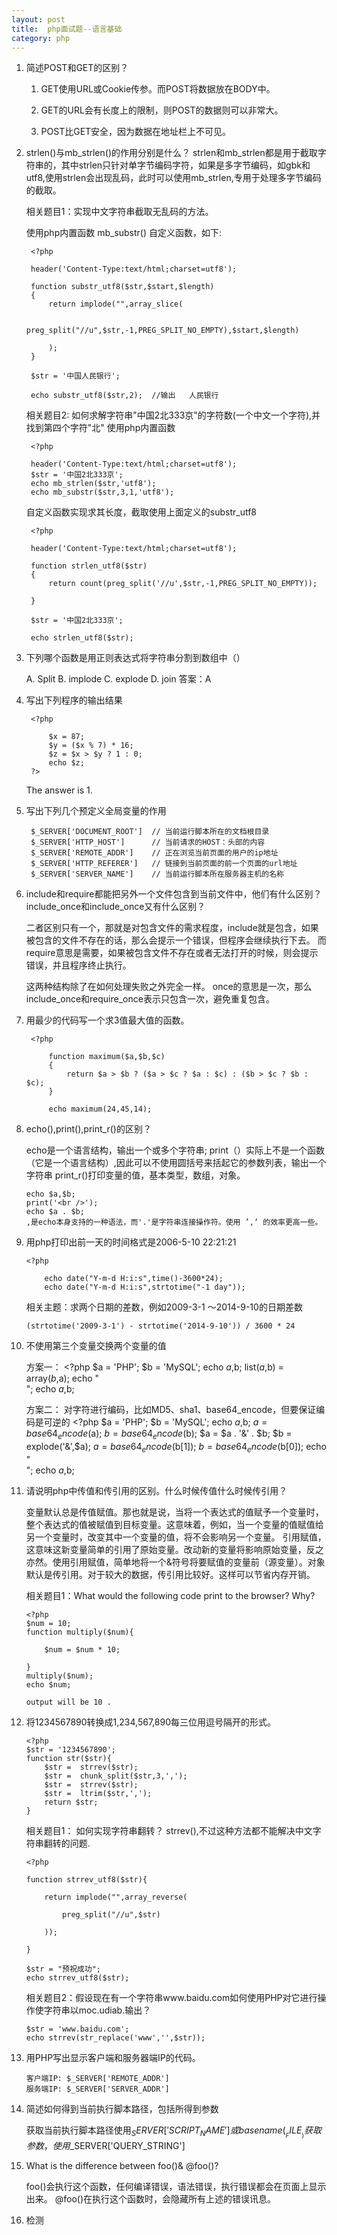 ```yaml
---
layout: post
title:  php面试题--语言基础
category: php
---
```



1. 简述POST和GET的区别？

	1. GET使用URL或Cookie传参。而POST将数据放在BODY中。

	2. GET的URL会有长度上的限制，则POST的数据则可以非常大。

	3. POST比GET安全，因为数据在地址栏上不可见。


2. strlen()与mb_strlen()的作用分别是什么？
	strlen和mb_strlen都是用于截取字符串的，其中strlen只针对单字节编码字符，如果是多字节编码，如gbk和utf8,使用strlen会出现乱码，此时可以使用mb_strlen,专用于处理多字节编码的截取。

	相关题目1：实现中文字符串截取无乱码的方法。

	使用php内置函数 mb_substr()
	自定义函数，如下:

		<?php
		
		header('Content-Type:text/html;charset=utf8');

		function substr_utf8($str,$start,$length)
		{
			return implode("",array_slice(

				preg_split("//u",$str,-1,PREG_SPLIT_NO_EMPTY),$start,$length)

			);
		}

		$str = '中国人民银行';

		echo substr_utf8($str,2);  //输出   人民银行

	相关题目2: 如何求解字符串"中国2北333京"的字符数(一个中文一个字符),并找到第四个字符"北"
	使用php内置函数

		<?php
	
		header('Content-Type:text/html;charset=utf8');
		$str = '中国2北333京';
		echo mb_strlen($str,'utf8');
		echo mb_substr($str,3,1,'utf8');

	自定义函数实现求其长度，截取使用上面定义的substr_utf8

		<?php

		header('Content-Type:text/html;charset=utf8');
		
		function strlen_utf8($str)
		{
			return count(preg_split('//u',$str,-1,PREG_SPLIT_NO_EMPTY));
		
		}

		$str = '中国2北333京';

		echo strlen_utf8($str);


	
3. 下列哪个函数是用正则表达式将字符串分割到数组中（）
	
	A. Split
	B. implode
	C. explode
	D. join
	答案：A


4. 写出下列程序的输出结果

		<?php

			$x = 87;
			$y = ($x % 7) * 16;
			$z = $x > $y ? 1 : 0;
			echo $z;
		?>

	The answer is 1.

5. 写出下列几个预定义全局变量的作用

		$_SERVER['DOCUMENT_ROOT']  // 当前运行脚本所在的文档根目录
		$_SERVER['HTTP_HOST']      // 当前请求的HOST：头部的内容
		$_SERVER['REMOTE_ADDR']    // 正在浏览当前页面的用户的ip地址
		$_SERVER['HTTP_REFERER']   // 链接到当前页面的前一个页面的url地址
		$_SERVER['SERVER_NAME']    // 当前运行脚本所在服务器主机的名称


6. include和require都能把另外一个文件包含到当前文件中，他们有什么区别？include_once和include_once又有什么区别？

	二者区别只有一个，那就是对包含文件的需求程度，include就是包含，如果被包含的文件不存在的话，那么会提示一个错误，但程序会继续执行下去。
	而require意思是需要，如果被包含文件不存在或者无法打开的时候，则会提示错误，并且程序终止执行。

	这两种结构除了在如何处理失败之外完全一样。
	once的意思是一次，那么include_once和require_once表示只包含一次，避免重复包含。



7. 用最少的代码写一个求3值最大值的函数。

		<?php 

			function maximum($a,$b,$c)
			{
				return $a > $b ? ($a > $c ? $a : $c) : ($b > $c ? $b : $c);
			}

			echo maximum(24,45,14);


8.  echo(),print(),print_r()的区别？


	echo是一个语言结构，输出一个或多个字符串;
	print（）实际上不是一个函数（它是一个语言结构）,因此可以不使用圆括号来括起它的参数列表，输出一个字符串
	print_r()打印变量的值，基本类型，数组，对象。

		echo $a,$b;
		print('<br />');
		echo $a . $b;
		,是echo本身支持的一种语法，而'.'是字符串连接操作符。使用 ’,‘ 的效率更高一些。


9.	用php打印出前一天的时间格式是2006-5-10 22:21:21

		<?php 

			echo date("Y-m-d H:i:s",time()-3600*24);
			echo date("Y-m-d H:i:s",strtotime("-1 day"));
			
	相关主题：求两个日期的差数，例如2009-3-1 ～2014-9-10的日期差数

		(strtotime('2009-3-1') - strtotime('2014-9-10')) / 3600 * 24

10. 不使用第三个变量交换两个变量的值

	方案一：
		<?php
			$a = 'PHP';
			$b = 'MySQL';
			echo $a,$b;
			list($a,$b) = array($b,$a);
			echo "<br />";
			echo $a,$b;

	方案二：
	对字符进行编码，比如MD5、sha1、base64_encode，但要保证编码是可逆的
		<?php
			$a = 'PHP';
			$b = 'MySQL';
			echo $a,$b;
			$a = base64_encode($a);
			$b = base64_encode($b);
			$a = $a . '&' . $b;
			$b = explode('&',$a);
			$a = base64_encode($b[1]);
			$b = base64_encode($b[0]);
			echo "<br />";
			echo $a,$b;

11. 请说明php中传值和传引用的区别。什么时候传值什么时候传引用？

	变量默认总是传值赋值。那也就是说，当将一个表达式的值赋予一个变量时，整个表达式的值被赋值到目标变量。这意味着，例如，当一个变量的值赋值给另一个变量时，改变其中一个变量的值，将不会影响另一个变量。
	引用赋值，这意味这新变量简单的引用了原始变量。改动新的变量将影响原始变量，反之亦然。使用引用赋值，简单地将一个&符号将要赋值的变量前（源变量）。对象默认是传引用。对于较大的数据，传引用比较好。这样可以节省内存开销。

	相关题目1：What would the following code print to the browser? Why?

		<?php
		$num = 10;
		function multiply($num){

			$num = $num * 10;
		
		}
		multiply($num);
		echo $num;

		output will be 10 .
	
12. 将1234567890转换成1,234,567,890每三位用逗号隔开的形式。

		<?php 
		$str = '1234567890';
		function str($str){
			$str =  strrev($str);
			$str =  chunk_split($str,3,',');
			$str =  strrev($str);
			$str =  ltrim($str,',');
			return $str;
		}

	相关题目1： 如何实现字符串翻转？
	strrev(),不过这种方法都不能解决中文字符串翻转的问题.

		<?php 

		function strrev_utf8($str){

			return implode("",array_reverse(

				preg_split("//u",$str)
			
			));
		
		}

		$str = "预祝成功";
		echo strrev_utf8($str);

	相关题目2：假设现在有一个字符串www.baidu.com如何使用PHP对它进行操作使字符串以moc.udiab.输出？
		
		$str = 'www.baidu.com';
		echo strrev(str_replace('www','',$str));


13. 用PHP写出显示客户端和服务器端IP的代码。

		客户端IP: $_SERVER['REMOTE_ADDR']
		服务端IP: $_SERVER['SERVER_ADDR']


14.  简述如何得到当前执行脚本路径，包括所得到参数

		获取当前执行脚本路径使用$_SERVER['SCRIPT_NAME']或basename(__FILE__)
		获取参数，使用$_SERVER['QUERY_STRING']



15. What is the difference between foo()& @foo()?

	foo()会执行这个函数，任何编译错误，语法错误，执行错误都会在页面上显示出来。
	@foo()在执行这个函数时，会隐藏所有上述的错误讯息。



16. 检测

























